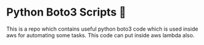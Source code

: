 # Python Boto3 Scripts 📁
This is a repo which contains useful python boto3 code which is used inside aws for automating some tasks. This code can put inside aws lambda also.
